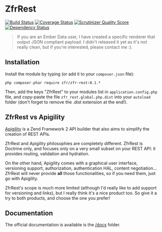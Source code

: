 ZfrRest
=======

[![Build Status](https://travis-ci.org/zf-fr/zfr-rest.png?branch=master)](https://travis-ci.org/zf-fr/zfr-rest)
[![Coverage Status](https://coveralls.io/repos/zf-fr/zfr-rest/badge.png?branch=master)](https://coveralls.io/r/zf-fr/zfr-rest?branch=master)
[![Scrutinizer Quality Score](https://scrutinizer-ci.com/g/zf-fr/zfr-rest/badges/quality-score.png?s=78ed408c927e01cb27ab7f3cc04349a770132550)](https://scrutinizer-ci.com/g/zf-fr/zfr-rest/)
[![Dependency Status](https://www.versioneye.com/package/php--zfr--zfr-rest/badge.png)](https://www.versioneye.com/package/php--zfr--zfr-rest)

> If you are an Ember Data user, I have created a specific renderer that output JSON compliant payload. I didn't
released it yet as it's not really clean, but if you're interested, please contact me :).

## Installation

Install the module by typing (or add it to your `composer.json` file):

`php composer.phar require zfr/zfr-rest:0.1.*`

Then, add the keys "ZfrRest" to your modules list in `application.config.php` file, and copy-paste the file
`zfr_rest.global.php.dist` into your `autoload` folder (don't forget to remove the .dist extension at the end!).

## ZfrRest vs Apigility

[Apigility](http://www.apigility.org) is a Zend Framework 2 API builder that also aims to simplify the creation of
REST APIs.

ZfrRest and Apigility philosophies are completely different. ZfrRest is Doctrine only, and focuses only on a very
small subset on your REST API: it provides routing, validation and hydration.

On the other hand, Apigility comes with a graphical user interface, versioning support, authorization, authentication
HAL, content negotiation... ZfrRest will never provide **all** those functionalities, so if you need them, just go
with Apigility.

ZfrRest's scope is much more limited (although I'd really like to add support for versioning and links), but I
really think it's a nice product too. So give it a try to both products, and choose the one you prefer!

## Documentation

The official documentation is available is the [/docs](/docs) folder.
